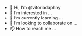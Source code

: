 - 👋 Hi, I’m @vitoriadaphny
- 👀 I’m interested in ...
- 🌱 I’m currently learning ...
- 💞️ I’m looking to collaborate on ...
- 📫 How to reach me ...

<!---
vitoriadaphny/vitoriadaphny is a ✨ special ✨ repository because its `README.md` (this file) appears on your GitHub profile.
You can click the Preview link to take a look at your changes.
--->
